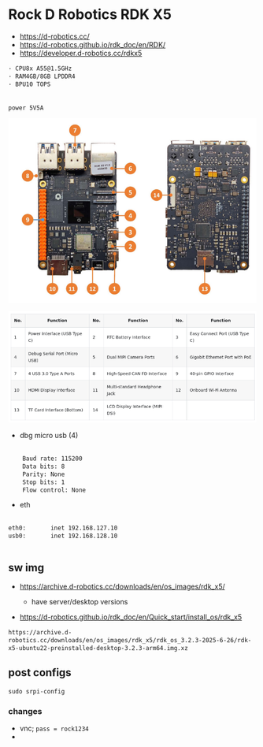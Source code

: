 # Rock D Robotics RDK X5

* https://d-robotics.cc/
* https://d-robotics.github.io/rdk_doc/en/RDK/
* https://developer.d-robotics.cc/rdkx5


```
· CPU8x A55@1.5GHz
· RAM4GB/8GB LPDDR4
· BPU10 TOPS


power 5V5A

```

![alt text](image.png)

![alt text](image-1.png)

* dbg micro usb (4)
```

    Baud rate: 115200
    Data bits: 8
    Parity: None
    Stop bits: 1
    Flow control: None

```

* eth

```

eth0:       inet 192.168.127.10 
usb0:       inet 192.168.128.10 


```

## sw img

* https://archive.d-robotics.cc/downloads/en/os_images/rdk_x5/
    * have server/desktop versions

* https://d-robotics.github.io/rdk_doc/en/Quick_start/install_os/rdk_x5

```
https://archive.d-robotics.cc/downloads/en/os_images/rdk_x5/rdk_os_3.2.3-2025-6-26/rdk-x5-ubuntu22-preinstalled-desktop-3.2.3-arm64.img.xz

```


## post configs

```
sudo srpi-config

```

### changes

* vnc; ``` pass = rock1234 ```
* 


